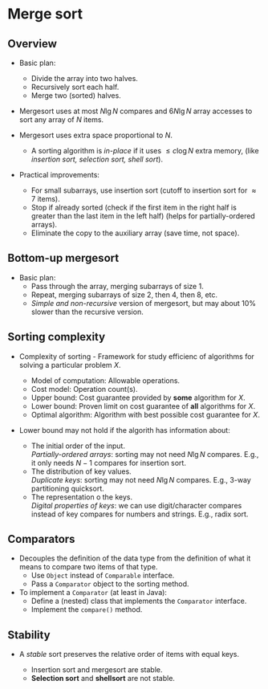 # Merge sort

## Overview

- Basic plan:

  - Divide the array into two halves.
  - Recursively sort each half.
  - Merge two (sorted) halves.

- Mergesort uses at most $N \lg N$ compares and $6 N \lg N$ array accesses to sort any array of $N$ items.

- Mergesort uses extra space proportional to $N$.

  - A sorting algorithm is _in-place_ if it uses $\leq c \log N$ extra memory, (like _insertion sort, selection sort, shell sort_).

- Practical improvements:
  - For small subarrays, use insertion sort (cutoff to insertion sort for $\approx 7$ items).
  - Stop if already sorted (check if the first item in the right half is greater than the last item in the left half) (helps for partially-ordered arrays).
  - Eliminate the copy to the auxiliary array (save time, not space).

## Bottom-up mergesort

- Basic plan:
  - Pass through the array, merging subarrays of size 1.
  - Repeat, merging subarrays of size 2, then 4, then 8, etc.
  - _Simple and non-recursive_ version of mergesort, but may about 10% slower than the recursive version.

## Sorting complexity

- Complexity of sorting - Framework for study efficienc of algorithms for solving a particular problem $X$.

  - Model of computation: Allowable operations.
  - Cost model: Operation count(s).
  - Upper bound: Cost guarantee provided by **some** algorithm for $X$.
  - Lower bound: Proven limit on cost guarantee of **all** algorithms for $X$.
  - Optimal algorithm: Algorithm with best possible cost guarantee for $X$.

- Lower bound may not hold if the algorith has information about:
  - The initial order of the input.  
    _Partially-ordered arrays_: sorting may not need $N \lg N$ compares. E.g., it only needs $N - 1$ compares for insertion sort.
  - The distribution of key values.  
    _Duplicate keys_: sorting may not need $N \lg N$ compares. E.g., 3-way partitioning quicksort.
  - The representation o the keys.  
    _Digital properties of keys_: we can use digit/character compares instead of key compares for numbers and strings. E.g., radix sort.

## Comparators

- Decouples the definition of the data type from the definition of what it means to compare two items of that type.
  - Use `Object` instead of `Comparable` interface.
  - Pass a `Comparator` object to the sorting method.
- To implement a `Comparator` (at least in Java):
  - Define a (nested) class that implements the `Comparator` interface.
  - Implement the `compare()` method.

## Stability

- A _stable_ sort preserves the relative order of items with equal keys.

  - Insertion sort and mergesort are stable.
  - **Selection sort** and **shellsort** are not stable.
